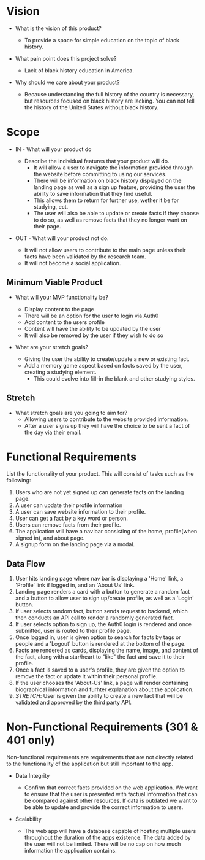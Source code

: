# Vision

- What is the vision of this product?
  - To provide a space for simple education on the topic of black history.

- What pain point does this project solve?
  - Lack of black history education in America.

- Why should we care about your product?
  - Because understanding the full history of the country is necessary, but resources focused on black history are lacking. You can not tell the history of the United States without black history.

# Scope

- IN - What will your product do
  - Describe the individual features that your product will do.
    - It will allow a user to navigate the information provided through the website before committing to using our services.
    - There will be information on black history displayed on the landing page as well as a sign up feature, providing the user the ability to save information that they find useful.
    - This allows them to return for further use, wether it be for studying, ect.
    - The user will also be able to update or create facts if they choose to do so, as well as remove facts that they no longer want on their page.

- OUT - What will your product not do.
  - It will not allow users to contribute to the main page unless their facts have been validated by the research team.
  - It will not become a social application.

## Minimum Viable Product

- What will your MVP functionality be?
  - Display content to the page
  - There will be an option for the user to login via Auth0
  - Add content to the users profile
  - Content will have the ability to be updated by the user
  - It will also be removed by the user if they wish to do so

- What are your stretch goals?
  - Giving the user the ability to create/update a new or existing fact.
  - Add a memory game aspect based on facts saved by the user, creating a studying element.
    - This could evolve into fill-in the blank and other studying styles.

## Stretch

- What stretch goals are you going to aim for?
  - Allowing users to contribute to the website provided information.
  - After a user signs up they will have the choice to be sent a fact of the day via their email.

# Functional Requirements

List the functionality of your product. This will consist of tasks such as the following:

  1. Users who are not yet signed up can generate facts on the landing page.
  2. A user can update their profile information
  3. A user can save website information to their profile.
  4. User can get a fact by a key word or person.
  5. Users can remove facts from their profile.
  6. The application will have a nav bar consisting of the home, profile(when signed in), and about page.
  7. A signup form on the landing page via a modal.

## Data Flow

  1. User hits landing page where nav bar is displaying a 'Home' link, a 'Profile' link if logged in, and an 'About Us' link.
  2. Landing page renders a card with a button to generate a random fact and a button to allow user to sign up/create profile, as well as a 'Login' button.
  3. If user selects random fact, button sends request to backend, which then conducts an API call to render a randomly generated fact.
  4. If user selects option to sign up, the Auth0 login is rendered and once submitted, user is routed to their profile page.
  5. Once logged in, user is given option to search for facts by tags or people and a 'Logout' button is rendered at the bottom of the page.
  6. Facts are rendered as cards, displaying the name, image, and content of the fact, along with a star/heart to "like" the fact and save it to their profile.
  7. Once a fact is saved to a user's profile, they are given the option to remove the fact or update it within their personal profile.
  8. If the user chooses the 'About-Us' link, a page will render containing biographical information and furhter explanation about the application.
  9. *STRETCH*: User is given the ability to create a new fact that will be validated and approved by the third party API.
  
 

# Non-Functional Requirements (301 & 401 only)

Non-functional requirements are requirements that are not directly related to the functionality of the application but still important to the app.

- Data Integrity
  - Confirm that correct facts provided on the web application. We want to ensure that the user is presented with factual information that can be compared against other resources. If data is outdated we want to be able to update and provide the correct information to users.

- Scalability
  - The web app will have a database capable of hosting multiple users throughout the duration of the apps existence. The data added by the user will not be limited. There will be no cap on how much information the application contains.

